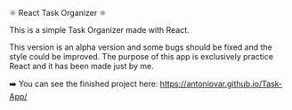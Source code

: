 ⚛️ React Task Organizer ⚛️

This is a simple Task Organizer made with React.

This version is an alpha version and some bugs should be fixed and the style could be improved. 
The purpose of this app is exclusively practice React and it has been made just by me.

➡️ You can see the finished project here: https://antoniovar.github.io/Task-App/
